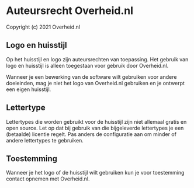 # Auteursrecht Overheid.nl

Copyright (c) 2021 Overheid.nl

## Logo en huisstijl

Op het huisstijl en logo zijn auteursrechten van toepassing. Het gebruik van logo en huisstijl is alleen toegestaan voor gebruik door Overheid.nl.

Wanneer je een bewerking van de software wilt gebruiken voor andere doeleinden, mag je niet het logo van Overheid.nl gebruiken en je ontwerpt een eigen huisstijl.

## Lettertype

Lettertypes die worden gebruikt voor de huisstijl zijn niet allemaal gratis en open source. Let op dat bij gebruik van die bijgeleverde lettertypes je een (betaalde) licentie regelt. Pas anders de configuratie aan om minder of andere lettertypes te gebruiken.

## Toestemming

Wanneer je het logo of de huisstijl wilt gebruiken kun je voor toestemming contact opnemen met Overheid.nl.
